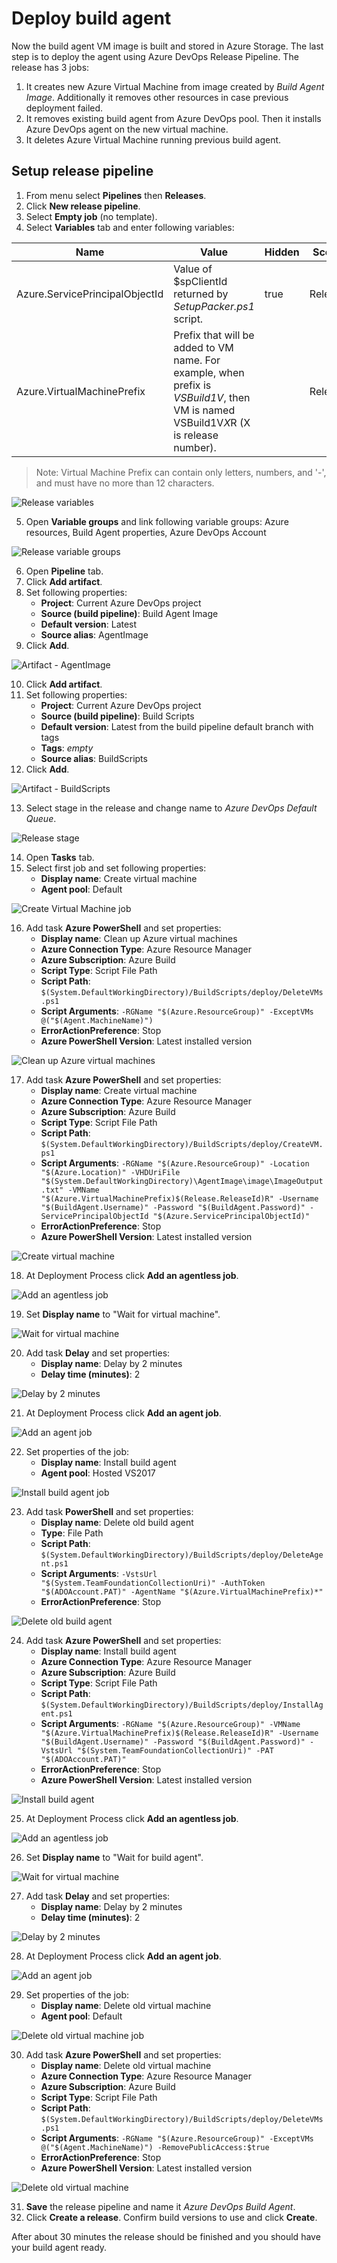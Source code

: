 # Deploy build agent
 
Now the build agent VM image is built and stored in Azure Storage. The last step is to deploy the agent using Azure DevOps Release Pipeline. The release has 3 jobs:

1. It creates new Azure Virtual Machine from image created by _Build Agent Image_. Additionally it removes other resources in case previous deployment failed.
2. It removes existing build agent from Azure DevOps pool. Then it installs Azure DevOps agent on the new virtual machine.
3. It deletes Azure Virtual Machine running previous build agent.

## Setup release pipeline

1. From menu select **Pipelines** then **Releases**.
2. Click **New release pipeline**.
3. Select **Empty job** (no template).
4. Select **Variables** tab and enter following variables:

| Name                           | Value                                                      | Hidden | Scope   |
|--------------------------------|------------------------------------------------------------|--------|---------|
| Azure.ServicePrincipalObjectId | Value of $spClientId returned by _SetupPacker.ps1_ script. | true   | Release |
| Azure.VirtualMachinePrefix     | Prefix that will be added to VM name. For example, when prefix is _VSBuild1V_, then VM is named VSBuild1V*X*R (X is release number). |        | Release |

> Note: Virtual Machine Prefix can contain only letters, numbers, and '-', and must have no more than 12 characters.

![Release variables](images/Deploy_build_agent_Variables.png)

5. Open **Variable groups** and link following variable groups: Azure resources, Build Agent properties, Azure DevOps Account

![Release variable groups](images/Deploy_build_agent_Variable_groups.png)

6. Open **Pipeline** tab.
7. Click **Add artifact**.
8. Set following properties:
    - **Project**: Current Azure DevOps project
    - **Source (build pipeline)**: Build Agent Image
    - **Default version**: Latest
    - **Source alias**: AgentImage
9. Click **Add**.

![Artifact - AgentImage](images/Deploy_build_agent_Artifact_AgentImage.png)

10. Click **Add artifact**.
11. Set following properties:
    - **Project**: Current Azure DevOps project
    - **Source (build pipeline)**: Build Scripts
    - **Default version**: Latest from the build pipeline default branch with tags
    - **Tags**: _empty_
    - **Source alias**: BuildScripts
12. Click **Add**.

![Artifact - BuildScripts](images/Deploy_build_agent_Artifact_BuildScripts.png)

13. Select stage in the release and change name to _Azure DevOps Default Queue_.

![Release stage](images/Deploy_build_agent_Release_stage.png)

14. Open **Tasks** tab.
15. Select first job and set following properties:
    - **Display name**: Create virtual machine
    - **Agent pool**: Default

![Create Virtual Machine job](images/Deploy_build_agent_Create_virtual_machine_job.png)

16. Add task **Azure PowerShell** and set properties:
    - **Display name**: Clean up Azure virtual machines
    - **Azure Connection Type**: Azure Resource Manager
    - **Azure Subscription**: Azure Build
    - **Script Type**: Script File Path
    - **Script Path**: `$(System.DefaultWorkingDirectory)/BuildScripts/deploy/DeleteVMs.ps1`
    - **Script Arguments**: `-RGName "$(Azure.ResourceGroup)" -ExceptVMs @("$(Agent.MachineName)")`
    - **ErrorActionPreference**: Stop
    - **Azure PowerShell Version**: Latest installed version

![Clean up Azure virtual machines](images/Deploy_build_agent_Clean_up_Azure_virtual_machines.png)

17. Add task **Azure PowerShell** and set properties:
    - **Display name**: Create virtual machine
    - **Azure Connection Type**: Azure Resource Manager
    - **Azure Subscription**: Azure Build
    - **Script Type**: Script File Path
    - **Script Path**: `$(System.DefaultWorkingDirectory)/BuildScripts/deploy/CreateVM.ps1`
    - **Script Arguments**: `-RGName "$(Azure.ResourceGroup)" -Location "$(Azure.Location)" -VHDUriFile "$(System.DefaultWorkingDirectory)\AgentImage\image\ImageOutput.txt" -VMName "$(Azure.VirtualMachinePrefix)$(Release.ReleaseId)R" -Username "$(BuildAgent.Username)" -Password "$(BuildAgent.Password)" -ServicePrincipalObjectId "$(Azure.ServicePrincipalObjectId)"`
    - **ErrorActionPreference**: Stop
    - **Azure PowerShell Version**: Latest installed version

![Create virtual machine](images/Deploy_build_agent_Create_virtual_machine.png)

18. At Deployment Process click **Add an agentless job**.

![Add an agentless job](images/Deploy_build_agent_Add_an_agentless_job.png)

19. Set **Display name** to "Wait for virtual machine".

![Wait for virtual machine](images/Deploy_build_agent_Wait_for_virtual_machine.png)

20. Add task **Delay** and set properties:
    - **Display name**: Delay by 2 minutes
    - **Delay time (minutes)**: 2

![Delay by 2 minutes](images/Deploy_build_agent_Delay_by_2_minutes.png)

21. At Deployment Process click **Add an agent job**.

![Add an agent job](images/Deploy_build_agent_Add_an_agent_job.png)

22. Set properties of the job:
    - **Display name**: Install build agent
    - **Agent pool**: Hosted VS2017

![Install build agent job](images/Deploy_build_agent_Install_build_agent_job.png)

23. Add task **PowerShell** and set properties:
    - **Display name**: Delete old build agent
    - **Type**: File Path
    - **Script Path**: `$(System.DefaultWorkingDirectory)/BuildScripts/deploy/DeleteAgent.ps1`
    - **Script Arguments**: `-VstsUrl "$(System.TeamFoundationCollectionUri)" -AuthToken "$(ADOAccount.PAT)" -AgentName "$(Azure.VirtualMachinePrefix)*"`
    - **ErrorActionPreference**: Stop

![Delete old build agent](images/Deploy_build_agent_Delete_old_build_agent.png)

24. Add task **Azure PowerShell** and set properties:
    - **Display name**: Install build agent
    - **Azure Connection Type**: Azure Resource Manager
    - **Azure Subscription**: Azure Build
    - **Script Type**: Script File Path
    - **Script Path**: `$(System.DefaultWorkingDirectory)/BuildScripts/deploy/InstallAgent.ps1`
    - **Script Arguments**: `-RGName "$(Azure.ResourceGroup)" -VMName "$(Azure.VirtualMachinePrefix)$(Release.ReleaseId)R" -Username "$(BuildAgent.Username)" -Password "$(BuildAgent.Password)" -VstsUrl "$(System.TeamFoundationCollectionUri)" -PAT "$(ADOAccount.PAT)"`
    - **ErrorActionPreference**: Stop
    - **Azure PowerShell Version**: Latest installed version

![Install build agent](images/Deploy_build_agent_Install_build_agent.png)

25. At Deployment Process click **Add an agentless job**.

![Add an agentless job](images/Deploy_build_agent_Add_an_agentless_job.png)

26. Set **Display name** to "Wait for build agent".

![Wait for virtual machine](images/Deploy_build_agent_Wait_for_virtual_machine.png)

27. Add task **Delay** and set properties:
    - **Display name**: Delay by 2 minutes
    - **Delay time (minutes)**: 2

![Delay by 2 minutes](images/Deploy_build_agent_Delay_by_2_minutes.png)

28. At Deployment Process click **Add an agent job**.

![Add an agent job](images/Deploy_build_agent_Add_an_agent_job.png)

29. Set properties of the job:
    - **Display name**: Delete old virtual machine
    - **Agent pool**: Default

![Delete old virtual machine job](images/Deploy_build_agent_Delete_old_virtual_machine_job.png)

30. Add task **Azure PowerShell** and set properties:
    - **Display name**: Delete old virtual machine
    - **Azure Connection Type**: Azure Resource Manager
    - **Azure Subscription**: Azure Build
    - **Script Type**: Script File Path
    - **Script Path**: `$(System.DefaultWorkingDirectory)/BuildScripts/deploy/DeleteVMs.ps1`
    - **Script Arguments**: `-RGName "$(Azure.ResourceGroup)" -ExceptVMs @("$(Agent.MachineName)") -RemovePublicAccess:$true`
    - **ErrorActionPreference**: Stop
    - **Azure PowerShell Version**: Latest installed version

![Delete old virtual machine](images/Deploy_build_agent_Delete_old_virtual_machine.png)

31. **Save** the release pipeline and name it _Azure DevOps Build Agent_.
32. Click **Create a release**. Confirm build versions to use and click **Create**.

After about 30 minutes the release should be finished and you should have your build agent ready.
